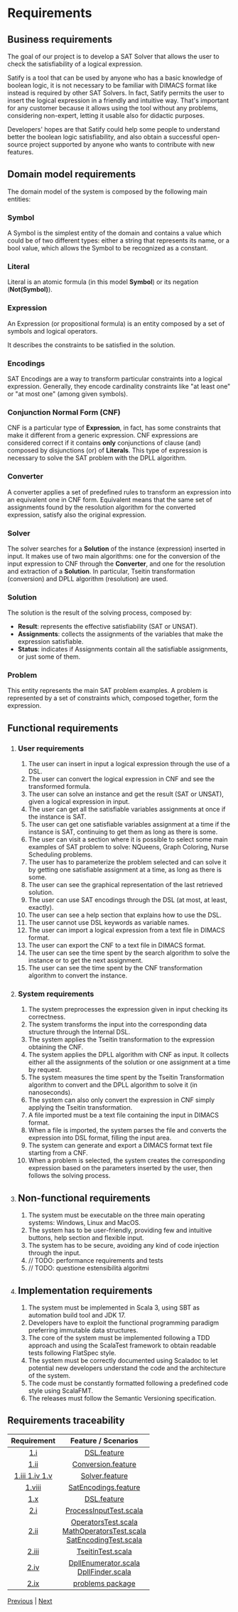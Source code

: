 # Requirements

## Business requirements

The goal of our project is to develop a SAT Solver that allows the user to check
the satisfiability of a logical expression.

Satify is a tool that can be used by anyone who has a basic knowledge of boolean logic,
it is not necessary to be familiar with DIMACS format like instead is required by other SAT Solvers.
In fact, Satify permits the user to insert the logical expression in a friendly and intuitive way.
That's important for any customer because it allows using the tool without any problems, considering non-expert,
letting it usable also for didactic purposes.

Developers' hopes are that Satify could help some people to understand better the boolean logic satisfiability,
and also obtain a successful open-source project supported by anyone who wants to contribute with new features.

## Domain model requirements

The domain model of the system is composed by the following main entities:

### Symbol

A Symbol is the simplest entity of the domain and contains a value which could be of two different types: either a
string that represents its name, or a bool value, which allows the Symbol to be recognized as a constant.

### Literal

Literal is an atomic formula (in this model **Symbol**) or its negation (**Not(Symbol)**).

### Expression

An Expression (or propositional formula) is an entity composed by a set of symbols and logical operators.

It describes the constraints to be satisfied in the solution.

### Encodings

SAT Encodings are a way to transform particular constraints into a logical expression.
Generally, they encode cardinality constraints like "at least one" or "at most one" (among given symbols).

### Conjunction Normal Form (CNF)

CNF is a particular type of **Expression**, in fact, has some constraints that make it different from a generic
expression.
CNF expressions are considered correct if it contains **only** conjunctions of clause (and)
composed by disjunctions (or) of **Literals**.
This type of expression is necessary to solve the SAT problem with the DPLL algorithm.

### Converter

A converter applies a set of predefined rules to transform an expression into an equivalent one in CNF form.
Equivalent means that the same set of assignments found by the resolution
algorithm for the converted expression, satisfy also the original expression.

### Solver

The solver searches for a **Solution** of the instance (expression) inserted in input.
It makes use of two main algorithms: one for the conversion of the input expression to CNF through the **Converter**,
and one for the resolution and extraction of a **Solution**.
In particular, Tseitin transformation (conversion) and DPLL algorithm (resolution) are used.

### Solution

The solution is the result of the solving process, composed by:

- **Result**: represents the effective satisfiability (SAT or UNSAT).
- **Assignments**: collects the assignments of the variables that make the expression satisfiable.
- **Status**: indicates if Assignments contain all the satisfiable assignments, or just some of them.

### Problem

This entity represents the main SAT problem examples.
A problem is represented by a set of constraints which, composed together, form the expression.

## Functional requirements

1. ### User requirements
    1. The user can insert in input a logical expression through the use of a DSL.
    2. The user can convert the logical expression in CNF and see the transformed formula.
    3. The user can solve an instance and get the result (SAT or UNSAT), given a logical expression in input.
    4. The user can get all the satisfiable variables assignments at once if the instance is SAT.
    5. The user can get one satisfiable variables assignment at a time if the instance is SAT, continuing to get them
       as long as there is some.
    6. The user can visit a section where it is possible to select some main examples of SAT problem to solve: NQueens,
       Graph Coloring, Nurse Scheduling problems.
    7. The user has to parameterize the problem selected and can solve it by getting one satisfiable assignment at a
       time, as long as there is some.
    8. The user can see the graphical representation of the last retrieved solution.
    9. The user can use SAT encodings through the DSL (at most, at least, exactly).
    10. The user can see a help section that explains how to use the DSL.
    11. The user cannot use DSL keywords as variable names.
    12. The user can import a logical expression from a text file in DIMACS format.
    13. The user can export the CNF to a text file in DIMACS format.
    14. The user can see the time spent by the search algorithm to solve the instance or to get the next assignment.
    15. The user can see the time spent by the CNF transformation algorithm to convert the instance.

2. ### System requirements
    1. The system preprocesses the expression given in input checking its correctness.
    2. The system transforms the input into the corresponding data structure through the Internal DSL.
    3. The system applies the Tseitin transformation to the expression obtaining the CNF.
    4. The system applies the DPLL algorithm with CNF as input.
       It collects either all the assignments of the solution or one assignment at a time by request.
    5. The system measures the time spent by the Tseitin Transformation algorithm to convert and the DPLL algorithm to
       solve it (in nanoseconds).
    6. The system can also only convert the expression in CNF simply applying the Tseitin transformation.
    7. A file imported must be a text file containing the input in DIMACS format.
    8. When a file is imported, the system parses the file and converts the expression into DSL format, filling the
       input area.
    9. The system can generate and export a DIMACS format text file starting from a CNF.
    10. When a problem is selected, the system creates the corresponding expression based on the parameters inserted by
        the user, then follows the solving process.

3. ## Non-functional requirements
    1. The system must be executable on the three main operating systems: Windows, Linux and MacOS.
    2. The system has to be user-friendly, providing few and intuitive buttons, help section and flexible input.
    3. The system has to be secure, avoiding any kind of code injection through the input.
    4. // TODO: performance requirements and tests
    5. // TODO: questione estensibilità algoritmi

4. ## Implementation requirements
    1. The system must be implemented in Scala 3, using SBT as automation build tool and JDK 17.
    2. Developers have to exploit the functional programming paradigm preferring immutable data structures.
    3. The core of the system must be implemented following a TDD approach and using the ScalaTest framework to obtain
       readable tests following FlatSpec style.
    4. The system must be correctly documented using Scaladoc to let potential new developers understand the code and
       the architecture of the system.
    5. The code must be constantly formatted following a predefined code style using ScalaFMT.
    6. The releases must follow the Semantic Versioning specification.

## Requirements traceability

|             Requirement              |                                                                                                                   Feature / Scenarios                                                                                                                   |
|:------------------------------------:|:-------------------------------------------------------------------------------------------------------------------------------------------------------------------------------------------------------------------------------------------------------:|
|      [1.i](#user-requirements)       |                                                                                              [DSL.feature](../../src/test/resources/features/DSL.feature)                                                                                               |
|      [1.ii](#user-requirements)      |                                                                               [Conversion.feature](../../src/test/resources/features/Conversion.featureConversionfeature)                                                                               |                                                                                          |
| [1.iii 1.iv 1.v](#user-requirements) |                                                                                           [Solver.feature](../../src/test/resources/features/Solver.feature)                                                                                            |
|     [1.viii](#user-requirements)     |                                                                                     [SatEncodings.feature](../../src/test/resources/features/SatEncodings.feature)                                                                                      |                                                                              |
|      [1.x](#user-requirements)       |                                                                                              [DSL.feature](../../src/test/resources/features/DSL.feature)                                                                                               |
|     [2.i](#system-requirements)      |                                                                                    [ProcessInputTest.scala](../../src/test/scala/satify/dsl/ProcessInputTest.scala)                                                                                     |
|     [2.ii](#system-requirements)     | [OperatorsTest.scala](../../src/test/scala/satify/dsl/OperatorsTest.scala) <br/> [MathOperatorsTest.scala](../../src/test/scala/satify/dsl/MathOperatorsTest.scala)<br/> [SatEncodingTest.scala](../../src/test/scala/satify/dsl/SatEncodingTest.scala) |
|    [2.iii](#system-requirements)     |                                                                              [TseitinTest.scala](../../src/test/scala/satify/update/converters/tseitin/TseitinTest.scala)                                                                               |
|     [2.iv](#system-requirements)     |                         [DpllEnumerator.scala](../../src/test/scala/satify/update/solver/dpll/impl/DpllEnumeratorTest.scala) <br/> [DpllFinder.scala](../../src/test/scala/satify/update/solver/dpll/impl/DpllFinderTest.scala)                         |                                                                                                 |                                                                                                                       |
|     [2.ix](#system-requirements)     |                                                                                                [problems package](../../src/test/scala/satify/problems)                                                                                                 |

[Previous](1-methodology.md) | [Next](3-architectural-design.md)
